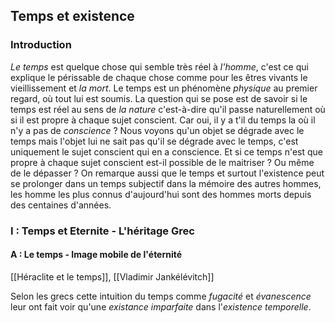 

## Temps et existence

### Introduction

*Le temps* est quelque chose qui semble très réel à *l'homme*, c'est ce qui explique le périssable de chaque chose comme pour les êtres vivants le vieillissement et *la mort*. Le temps est un phénomène *physique* au premier regard, où tout lui est soumis. La question qui se pose est de savoir si le temps est réel au sens de *la nature* c'est-à-dire qu'il passe naturellement où si il est propre à chaque sujet conscient. Car oui, il y a t'il du temps la où il n'y a pas de *conscience* ? Nous voyons qu'un objet se dégrade avec le temps mais l'objet lui ne sait pas qu'il se dégrade avec le temps, c'est uniquement le sujet conscient qui en a conscience. Et si ce temps n'est que propre à chaque sujet conscient est-il possible de le maitriser ? Ou même de le dépasser ? On remarque aussi que le temps et surtout l'existence peut se prolonger dans un temps subjectif dans la mémoire des autres hommes, les homme les plus connus d'aujourd'hui sont des hommes morts depuis des centaines d'années.

### I : Temps et Eternite - L'héritage Grec

#### A : Le temps - Image mobile de l'éternité

[[Héraclite et le temps]], [[Vladimir Jankélévitch]]

Selon les grecs cette intuition du temps comme *fugacité* et *évanescence* leur ont fait voir qu'une *existance imparfaite* dans l'*existence temporelle*.
